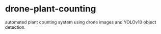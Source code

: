 # drone-plant-counting
automated plant counting system using drone images and YOLOv10 object detection.
